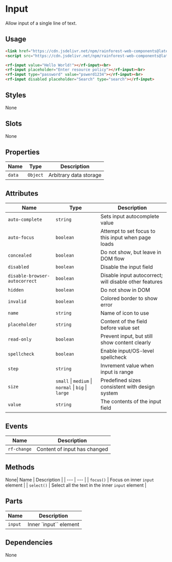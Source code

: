 # Input

Allow input of a single line of text.

## Usage

``` html
<link href="https://cdn.jsdelivr.net/npm/rainforest-web-components@latest/rainforest.css" rel="stylesheet">
<script src="https://cdn.jsdelivr.net/npm/rainforest-web-components@latest/controls/input.js" type="module"></script>
```

``` html
<rf-input value="Hello World!"></rf-input><br>
<rf-input placeholder="Enter resource policy"></rf-input><br>
<rf-input type="password" value="pswerd1234"></rf-input><br>
<rf-input disabled placeholder="Search" type="search"></rf-input>    
```

## Styles

None

## Slots

None

## Properties

| Name | Type | Description |
| --- | --- | --- |
| `data` | `Object` | Arbitrary data storage |

## Attributes

| Name | Type | Description |
| --- | --- | --- |
| `auto-complete` | `string` | Sets input autocomplete value |
| `auto-focus` | `boolean` | Attempt to set focus to this input when page loads |      
| `concealed` | `boolean` | Do not show, but leave in DOM flow |      
| `disabled` | `boolean` | Disable the input field |
| `disable-browser-autocorrect` | `boolean` | Disable input autocorrect; will disable other features |
| `hidden` | `boolean` | Do not show in DOM |      
| `invalid` | `boolean` | Colored border to show error |      
| `name` | `string` | Name of icon to use |
| `placeholder` | `string` | Content of the field before value set |
| `read-only` | `boolean` | Prevent input, but still show content clearly |      
| `spellcheck` | `boolean` | Enable input/OS-level spellcheck |     
| `step` | `string` | Invrement value when input is range |     
| `size` | `small` \|  `medium` \| `normal` \| `big` \| `large` | Predefined sizes consistent with design system |      
| `value` | `string` | The contents of the input field |      

## Events

| Name | Description |
| --- | --- |
| `rf-change` | Content of input has changed |

## Methods

None| Name | Description |
| --- | --- |
| `focus()` | Focus on inner `input` element |
| `select()` | Select all the text in the inner `input` element |

## Parts

| Name | Description |
| --- | --- |
| `input` | Inner `input`` element |

## Dependencies

None
